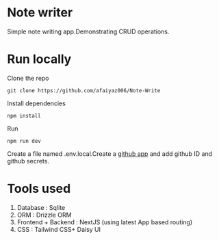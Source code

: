 # Note writer
Simple note writing app.Demonstrating CRUD operations.

# Run locally
Clone the repo
```
git clone https://github.com/afaiyaz006/Note-Write
```
Install dependencies
```
npm install
```
Run
```
npm run dev
```
Create a file named .env.local.Create a <a href="https://docs.github.com/en/apps/creating-github-apps/about-creating-github-apps/about-creating-github-apps#building-a-github-app">github app</a> and add  github ID and github secrets.
# Tools used
1. Database : Sqlite
2. ORM : Drizzle ORM
3. Frontend + Backend : NextJS (using latest App based routing) 
4. CSS : Tailwind CSS+ Daisy UI



